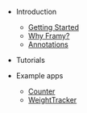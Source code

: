 - Introduction

  - [Getting Started](gettingstarted.md)
  - [Why Framy?](whyframy.md)
  - [Annotations](annotations.md)

- Tutorials

- Example apps
  - [Counter](counter.md)
  - [WeightTracker](weighttracker.md)    
